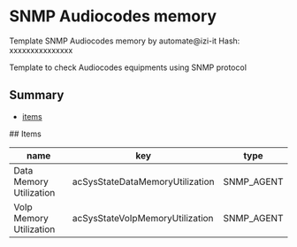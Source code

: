 # SNMP Audiocodes memory
Template SNMP Audiocodes memory by automate@izi-it
Hash: xxxxxxxxxxxxxxx

Template to check Audiocodes equipments using SNMP protocol
## Summary
* [items](#items)

<a name="items" />
## Items

| name | key | type |
| ------------- |------------- |------------- |
| Data Memory Utilization | acSysStateDataMemoryUtilization | SNMP_AGENT |
| VoIp Memory Utilization | acSysStateVoIpMemoryUtilization | SNMP_AGENT |
